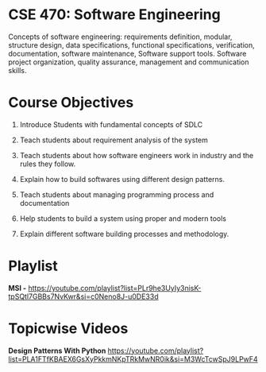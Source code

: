 # CSE 470: Software Engineering

<p>Concepts of software engineering: requirements definition, modular, structure design, data specifications, functional specifications, verification, documentation, software maintenance, Software support tools. Software project organization, quality assurance, management and communication skills.</p>

# Course Objectives

1. Introduce Students with fundamental concepts of SDLC

2. Teach students about requirement analysis of the system

3. Teach students about how software engineers work in industry and the rules they follow.

4. Explain how to build softwares using different design patterns.

5. Teach students about managing programming process and documentation

6. Help students to build a system using proper and modern tools

7. Explain different software building processes and methodology.

# Playlist

**MSI -** https://youtube.com/playlist?list=PLr9he3UyIy3nisK-tpSQtl7GBBs7NvKwr&si=c0Neno8J-u0DE33d

# Topicwise Videos

**Design Patterns With Python** 
https://youtube.com/playlist?list=PLA1FTfKBAEX6GsXyPkkmNKpTRkMwNR0ik&si=M3WcTcwSpJ9LPwF4
